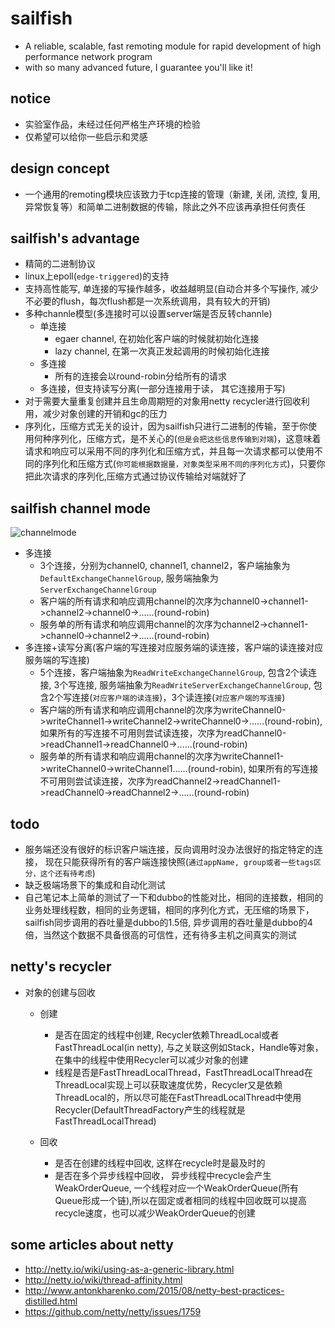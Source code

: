 # sailfish
* A reliable, scalable, fast remoting module for rapid development of high performance network program
* with so many advanced future,  I guarantee you'll like it!

## notice
* 实验室作品，未经过任何严格生产环境的检验
* 仅希望可以给你一些启示和灵感

## design concept
* 一个通用的remoting模块应该致力于tcp连接的管理（新建, 关闭, 流控, 复用, 异常恢复等）和简单二进制数据的传输，除此之外不应该再承担任何责任

## sailfish's advantage
* 精简的二进制协议
* linux上epoll(`edge-triggered`)的支持
* 支持高性能写, 单连接的写操作越多，收益越明显(自动合并多个写操作, 减少不必要的flush，每次flush都是一次系统调用，具有较大的开销)
* 多种channle模型(多连接时可以设置server端是否反转channle)
    * 单连接
        * egaer channel, 在初始化客户端的时候就初始化连接
        * lazy channel, 在第一次真正发起调用的时候初始化连接
    * 多连接
        * 所有的连接会以round-robin分给所有的请求
    * 多连接，但支持读写分离(一部分连接用于读， 其它连接用于写)
* 对于需要大量重复创建并且生命周期短的对象用netty recycler进行回收利用，减少对象创建的开销和gc的压力
* 序列化，压缩方式无关的设计，因为sailfish只进行二进制的传输，至于你使用何种序列化，压缩方式，是不关心的(`但是会把这些信息传输到对端`)，这意味着请求和响应可以采用不同的序列化和压缩方式，并且每一次请求都可以使用不同的序列化和压缩方式(`你可能根据数据量，对象类型采用不同的序列化方式`)，只要你把此次请求的序列化,压缩方式通过协议传输给对端就好了


## sailfish channel mode
![channelmode](https://github.com/spccold/sailfish/blob/master/sailfish-channelmode.png)

* 多连接
    * 3个连接，分别为channel0, channel1, channel2，客户端抽象为`DefaultExchangeChannelGroup`, 服务端抽象为`ServerExchangeChannelGroup`  
    * 客户端的所有请求和响应调用channel的次序为channel0->channel1->channel2->channel0->......(round-robin)
    * 服务单的所有请求和响应调用channel的次序为channel2->channel1->channel0->channel2->......(round-robin)
* 多连接+读写分离(客户端的写连接对应服务端的读连接，客户端的读连接对应服务端的写连接)
    * 5个连接，客户端抽象为`ReadWriteExchangeChannelGroup`, 包含2个读连接, 3个写连接, 服务端抽象为`ReadWriteServerExchangeChannelGroup`, 包含2个写连接(`对应客户端的读连接`)，3个读连接(`对应客户端的写连接`)
    * 客户端的所有请求和响应调用channel的次序为writeChannel0->writeChannel1->writeChannel2->writeChannel0->......(round-robin), 如果所有的写连接不可用则尝试读连接，次序为readChannel0->readChannel1->readChannel0->......(round-robin)
    * 服务单的所有请求和响应调用channel的次序为writeChannel1->writeChannel0->writeChannel1......(round-robin), 如果所有的写连接不可用则尝试读连接，次序为readChannel2->readChannel1->readChannel0->readChannel2->......(round-robin)


## todo
* 服务端还没有很好的标识客户端连接，反向调用时没办法很好的指定特定的连接， 现在只能获得所有的客户端连接快照(`通过appName, group或者一些tags区分，这个还有待考虑`)
* 缺乏极端场景下的集成和自动化测试
* 自己笔记本上简单的测试了一下和dubbo的性能对比，相同的连接数，相同的业务处理线程数，相同的业务逻辑，相同的序列化方式，无压缩的场景下，sailfish同步调用的吞吐量是dubbo的1.5倍, 异步调用的吞吐量是dubbo的4倍，当然这个数据不具备很高的可信性，还有待多主机之间真实的测试


## netty's recycler
* 对象的创建与回收
    * 创建
        * 是否在固定的线程中创建, Recycler依赖ThreadLocal或者FastThreadLocal(in netty), 与之关联这例如Stack，Handle等对象，在集中的线程中使用Recycler可以减少对象的创建
        * 线程是否是FastThreadLocalThread，FastThreadLocalThread在ThreadLocal实现上可以获取速度优势，Recycler又是依赖ThreadLocal的，所以尽可能在FastThreadLocalThread中使用Recycler(DefaultThreadFactory产生的线程就是FastThreadLocalThread)

    * 回收
        * 是否在创建的线程中回收, 这样在recycle时是最及时的
        * 是否在多个异步线程中回收， 异步线程中recycle会产生WeakOrderQueue, 一个线程对应一个WeakOrderQueue(所有Queue形成一个链),所以在固定或者相同的线程中回收既可以提高recycle速度，也可以减少WeakOrderQueue的创建
 
## some articles about netty 
* http://netty.io/wiki/using-as-a-generic-library.html
* http://netty.io/wiki/thread-affinity.html
* http://www.antonkharenko.com/2015/08/netty-best-practices-distilled.html
* https://github.com/netty/netty/issues/1759
